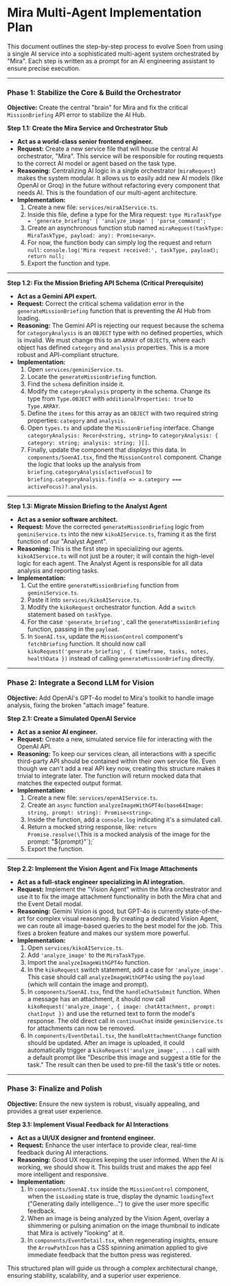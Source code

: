 
# Mira Multi-Agent Implementation Plan

This document outlines the step-by-step process to evolve Soen from using a single AI service into a sophisticated multi-agent system orchestrated by "Mira". Each step is written as a prompt for an AI engineering assistant to ensure precise execution.

---

### **Phase 1: Stabilize the Core & Build the Orchestrator**

**Objective:** Create the central "brain" for Mira and fix the critical `MissionBriefing` API error to stabilize the AI Hub.

**Step 1.1: Create the Mira Service and Orchestrator Stub**

*   **Act as a world-class senior frontend engineer.**
*   **Request:** Create a new service file that will house the central AI orchestrator, "Mira". This service will be responsible for routing requests to the correct AI model or agent based on the task type.
*   **Reasoning:** Centralizing AI logic in a single orchestrator (`miraRequest`) makes the system modular. It allows us to easily add new AI models (like OpenAI or Groq) in the future without refactoring every component that needs AI. This is the foundation of our multi-agent architecture.
*   **Implementation:**
    1.  Create a new file: `services/miraAIService.ts`.
    2.  Inside this file, define a type for the Mira request: `type MiraTaskType = 'generate_briefing' | 'analyze_image' | 'parse_command';`
    3.  Create an asynchronous function stub named `miraRequest(taskType: MiraTaskType, payload: any): Promise<any>`.
    4.  For now, the function body can simply log the request and return `null`: `console.log('Mira request received:', taskType, payload); return null;`
    5.  Export the function and type.

---

**Step 1.2: Fix the Mission Briefing API Schema (Critical Prerequisite)**

*   **Act as a Gemini API expert.**
*   **Request:** Correct the critical schema validation error in the `generateMissionBriefing` function that is preventing the AI Hub from loading.
*   **Reasoning:** The Gemini API is rejecting our request because the schema for `categoryAnalysis` is an `OBJECT` type with no defined properties, which is invalid. We must change this to an `ARRAY` of `OBJECT`s, where each object has defined `category` and `analysis` properties. This is a more robust and API-compliant structure.
*   **Implementation:**
    1.  Open `services/geminiService.ts`.
    2.  Locate the `generateMissionBriefing` function.
    3.  Find the `schema` definition inside it.
    4.  Modify the `categoryAnalysis` property in the schema. Change its type from `Type.OBJECT` with `additionalProperties: true` to `Type.ARRAY`.
    5.  Define the `items` for this array as an `OBJECT` with two required string properties: `category` and `analysis`.
    6.  Open `types.ts` and update the `MissionBriefing` interface. Change `categoryAnalysis: Record<string, string>` to `categoryAnalysis: { category: string; analysis: string; }[]`.
    7.  Finally, update the component that *displays* this data. In `components/SoenAI.tsx`, find the `MissionControl` component. Change the logic that looks up the analysis from `briefing.categoryAnalysis[activeFocus]` to `briefing.categoryAnalysis.find(a => a.category === activeFocus)?.analysis`.

---

**Step 1.3: Migrate Mission Briefing to the Analyst Agent**

*   **Act as a senior software architect.**
*   **Request:** Move the corrected `generateMissionBriefing` logic from `geminiService.ts` into the new `kikoAIService.ts`, framing it as the first function of our "Analyst Agent".
*   **Reasoning:** This is the first step in specializing our agents. `kikoAIService.ts` will not just be a router; it will contain the high-level logic for each agent. The Analyst Agent is responsible for all data analysis and reporting tasks.
*   **Implementation:**
    1.  Cut the entire `generateMissionBriefing` function from `geminiService.ts`.
    2.  Paste it into `services/kikoAIService.ts`.
    3.  Modify the `kikoRequest` orchestrator function. Add a `switch` statement based on `taskType`.
    4.  For the case `'generate_briefing'`, call the `generateMissionBriefing` function, passing in the `payload`.
    5.  In `SoenAI.tsx`, update the `MissionControl` component's `fetchBriefing` function. It should now call `kikoRequest('generate_briefing', { timeframe, tasks, notes, healthData })` instead of calling `generateMissionBriefing` directly.

---

### **Phase 2: Integrate a Second LLM for Vision**

**Objective:** Add OpenAI's GPT-4o model to Mira's toolkit to handle image analysis, fixing the broken "attach image" feature.

**Step 2.1: Create a Simulated OpenAI Service**

*   **Act as a senior AI engineer.**
*   **Request:** Create a new, simulated service file for interacting with the OpenAI API.
*   **Reasoning:** To keep our services clean, all interactions with a specific third-party API should be contained within their own service file. Even though we can't add a real API key now, creating this structure makes it trivial to integrate later. The function will return mocked data that matches the expected output format.
*   **Implementation:**
    1.  Create a new file: `services/openAIService.ts`.
    2.  Create an `async` function `analyzeImageWithGPT4o(base64Image: string, prompt: string): Promise<string>`.
    3.  Inside the function, add a `console.log` indicating it's a simulated call.
    4.  Return a mocked string response, like: `return Promise.resolve(\`This is a mocked analysis of the image for the prompt: "\${prompt}"\`);`
    5.  Export the function.

---

**Step 2.2: Implement the Vision Agent and Fix Image Attachments**

*   **Act as a full-stack engineer specializing in AI integration.**
*   **Request:** Implement the "Vision Agent" within the Mira orchestrator and use it to fix the image attachment functionality in both the Mira chat and the Event Detail modal.
*   **Reasoning:** Gemini Vision is good, but GPT-4o is currently state-of-the-art for complex visual reasoning. By creating a dedicated Vision Agent, we can route all image-based queries to the best model for the job. This fixes a broken feature and makes our system more powerful.
*   **Implementation:**
    1.  Open `services/kikoAIService.ts`.
    2.  Add `'analyze_image'` to the `MiraTaskType`.
    3.  Import the `analyzeImageWithGPT4o` function.
    4.  In the `kikoRequest` switch statement, add a case for `'analyze_image'`. This case should call `analyzeImageWithGPT4o` using the `payload` (which will contain the image and prompt).
    5.  In `components/SoenAI.tsx`, find the `handleChatSubmit` function. When a message has an attachment, it should now call `kikoRequest('analyze_image', { image: chatAttachment, prompt: chatInput })` and use the returned text to form the model's response. The old direct call in `continueChat` inside `geminiService.ts` for attachments can now be removed.
    6.  In `components/EventDetail.tsx`, the `handleAttachmentChange` function should be updated. After an image is uploaded, it could automatically trigger a `kikoRequest('analyze_image', ...)` call with a default prompt like "Describe this image and suggest a title for the task." The result can then be used to pre-fill the task's title or notes.

---
### **Phase 3: Finalize and Polish**

**Objective:** Ensure the new system is robust, visually appealing, and provides a great user experience.

**Step 3.1: Implement Visual Feedback for AI Interactions**

*   **Act as a UI/UX designer and frontend engineer.**
*   **Request:** Enhance the user interface to provide clear, real-time feedback during AI interactions.
*   **Reasoning:** Good UX requires keeping the user informed. When the AI is working, we should show it. This builds trust and makes the app feel more intelligent and responsive.
*   **Implementation:**
    1.  In `components/SoenAI.tsx` inside the `MissionControl` component, when the `isLoading` state is true, display the dynamic `loadingText` ("Generating daily intelligence...") to give the user more specific feedback.
    2.  When an image is being analyzed by the Vision Agent, overlay a shimmering or pulsing animation on the image thumbnail to indicate that Mira is actively "looking" at it.
    3.  In `components/EventDetail.tsx`, when regenerating insights, ensure the `ArrowPathIcon` has a CSS spinning animation applied to give immediate feedback that the button press was registered.

This structured plan will guide us through a complex architectural change, ensuring stability, scalability, and a superior user experience.